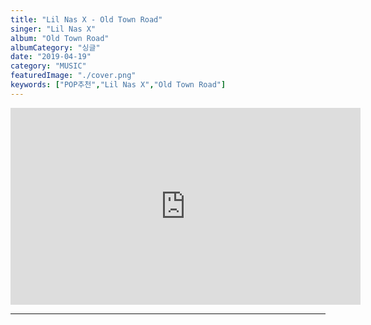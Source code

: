 ```yaml
---
title: "Lil Nas X - Old Town Road"
singer: "Lil Nas X"
album: "Old Town Road"
albumCategory: "싱글"
date: "2019-04-19"
category: "MUSIC"
featuredImage: "./cover.png"
keywords: ["POP추천","Lil Nas X","Old Town Road"]
---
```


<iframe width="560" height="315" src="https://www.youtube.com/embed/videoseries?list=OLAK5uy_mj4Kj877OaetlonE5HFFUeXgBCxRStSNY" frameborder="0" allow="accelerometer; autoplay; encrypted-media; gyroscope; picture-in-picture" allowfullscreen></iframe>

<br>

- - -